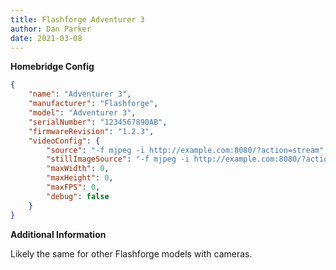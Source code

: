 ```yaml
---
title: Flashforge Adventurer 3
author: Dan Parker
date: 2021-03-08
---
```

**Homebridge Config**

```json
{
	"name": "Adventurer 3",
	"manufacturer": "Flashforge",
	"model": "Adventurer 3",
	"serialNumber": "1234567890AB",
	"firmwareRevision": "1.2.3",
	"videoConfig": {
		"source": "-f mjpeg -i http://example.com:8080/?action=stream",
		"stillImageSource": "-f mjpeg -i http://example.com:8080/?action=stream -vframes 1 -r 1",
		"maxWidth": 0,
		"maxHeight": 0,
		"maxFPS": 0,
		"debug": false
	}
}
```

**Additional Information**

Likely the same for other Flashforge models with cameras.
